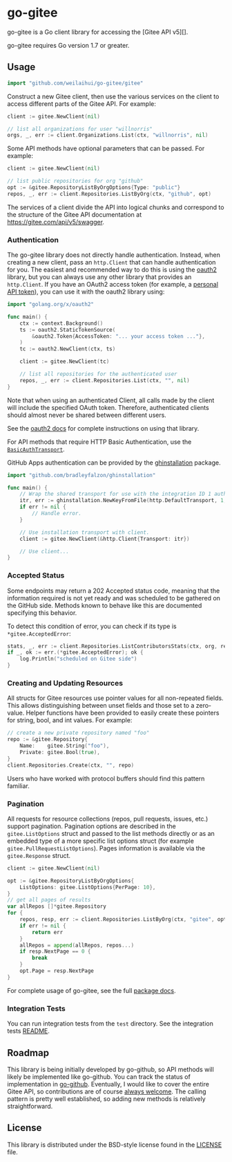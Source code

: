 # go-gitee #

go-gitee is a Go client library for accessing the [Gitee API v5][].

go-gitee requires Go version 1.7 or greater.


## Usage ##

```go
import "github.com/weilaihui/go-gitee/gitee"
```

Construct a new Gitee client, then use the various services on the client to
access different parts of the Gitee API. For example:

```go
client := gitee.NewClient(nil)

// list all organizations for user "willnorris"
orgs, _, err := client.Organizations.List(ctx, "willnorris", nil)
```

Some API methods have optional parameters that can be passed. For example:

```go
client := gitee.NewClient(nil)

// list public repositories for org "github"
opt := &gitee.RepositoryListByOrgOptions{Type: "public"}
repos, _, err := client.Repositories.ListByOrg(ctx, "github", opt)
```

The services of a client divide the API into logical chunks and correspond to
the structure of the Gitee API documentation at
https://gitee.com/api/v5/swagger.

### Authentication ###

The go-gitee library does not directly handle authentication. Instead, when
creating a new client, pass an `http.Client` that can handle authentication for
you. The easiest and recommended way to do this is using the [oauth2][]
library, but you can always use any other library that provides an
`http.Client`. If you have an OAuth2 access token (for example, a [personal
API token][]), you can use it with the oauth2 library using:

```go
import "golang.org/x/oauth2"

func main() {
	ctx := context.Background()
	ts := oauth2.StaticTokenSource(
		&oauth2.Token{AccessToken: "... your access token ..."},
	)
	tc := oauth2.NewClient(ctx, ts)

	client := gitee.NewClient(tc)

	// list all repositories for the authenticated user
	repos, _, err := client.Repositories.List(ctx, "", nil)
}
```

Note that when using an authenticated Client, all calls made by the client will
include the specified OAuth token. Therefore, authenticated clients should
almost never be shared between different users.

See the [oauth2 docs][] for complete instructions on using that library.

For API methods that require HTTP Basic Authentication, use the
[`BasicAuthTransport`](https://godoc.org/github.com/google/go-github/github#BasicAuthTransport).

GitHub Apps authentication can be provided by the [ghinstallation](https://github.com/bradleyfalzon/ghinstallation)
package.

```go
import "github.com/bradleyfalzon/ghinstallation"

func main() {
	// Wrap the shared transport for use with the integration ID 1 authenticating with installation ID 99.
	itr, err := ghinstallation.NewKeyFromFile(http.DefaultTransport, 1, 99, "2016-10-19.private-key.pem")
	if err != nil {
		// Handle error.
	}

	// Use installation transport with client.
	client := gitee.NewClient(&http.Client{Transport: itr})

	// Use client...
}
```

### Accepted Status ###

Some endpoints may return a 202 Accepted status code, meaning that the
information required is not yet ready and was scheduled to be gathered on
the GitHub side. Methods known to behave like this are documented specifying
this behavior.

To detect this condition of error, you can check if its type is
`*gitee.AcceptedError`:

```go
stats, _, err := client.Repositories.ListContributorsStats(ctx, org, repo)
if _, ok := err.(*gitee.AcceptedError); ok {
	log.Println("scheduled on Gitee side")
}
```

### Creating and Updating Resources ###

All structs for Gitee resources use pointer values for all non-repeated fields.
This allows distinguishing between unset fields and those set to a zero-value.
Helper functions have been provided to easily create these pointers for string,
bool, and int values. For example:

```go
// create a new private repository named "foo"
repo := &gitee.Repository{
	Name:    gitee.String("foo"),
	Private: gitee.Bool(true),
}
client.Repositories.Create(ctx, "", repo)
```

Users who have worked with protocol buffers should find this pattern familiar.

### Pagination ###

All requests for resource collections (repos, pull requests, issues, etc.)
support pagination. Pagination options are described in the
`gitee.ListOptions` struct and passed to the list methods directly or as an
embedded type of a more specific list options struct (for example
`gitee.PullRequestListOptions`). Pages information is available via the
`gitee.Response` struct.

```go
client := gitee.NewClient(nil)

opt := &gitee.RepositoryListByOrgOptions{
	ListOptions: gitee.ListOptions{PerPage: 10},
}
// get all pages of results
var allRepos []*gitee.Repository
for {
	repos, resp, err := client.Repositories.ListByOrg(ctx, "gitee", opt)
	if err != nil {
		return err
	}
	allRepos = append(allRepos, repos...)
	if resp.NextPage == 0 {
		break
	}
	opt.Page = resp.NextPage
}
```

For complete usage of go-gitee, see the full [package docs][].

[oauth2]: https://github.com/golang/oauth2
[oauth2 docs]: https://godoc.org/golang.org/x/oauth2
[personal API token]: https://github.com/blog/1509-personal-api-tokens
[package docs]: https://godoc.org/github.com/google/go-github/github
[GraphQL API v4]: https://developer.github.com/v4/
[shurcooL/githubql]: https://github.com/shurcooL/githubql

### Integration Tests ###

You can run integration tests from the `test` directory. See the integration tests [README](test/README.md).

## Roadmap ##

This library is being initially developed by go-github, 
so API methods will likely be implemented  like go-github. 
You can track the status of implementation in
[go-github][go-github]. Eventually, I would like to cover the entire
Gitee API, so contributions are of course [always welcome][contributing]. The
calling pattern is pretty well established, so adding new methods is relatively
straightforward.

[go-github]: https://github.com/google/go-github
[contributing]: CONTRIBUTING.md


## License ##

This library is distributed under the BSD-style license found in the [LICENSE](./LICENSE)
file.
